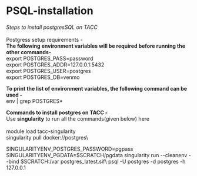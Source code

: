 # PSQL-installation
*Steps to install postgresSQL on TACC*\
<br>
Postgress setup requirements - \
**The following environment variables will be required before running the other commands-**\
export POSTGRES_PASS=password \
export POSTGRES_ADDR=127.0.0.1:5432\
export POSTGRES_USER=postgres\
export POSTGRES_DB=venmo
<br>

**To print the list of environment variables, the following command can be used -**\
env | grep POSTGRES*

**Commands to install postgres on TACC -**\
Use **singularity** to run all the commands(given below) here\
<br>
 module load tacc-singularity\
 singularity pull docker://postgres\
 </td>SINGULARITYENV_POSTGRES_PASSWORD=pgpass SINGULARITYENV_PGDATA=$SCRATCH/pgdata singularity run  --cleanenv --bind $SCRATCH:/var postgres_latest.sif\ </td>
 psql -U postgres -d postgres -h 127.0.0.1
 
 
 
 
 
 







